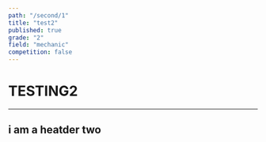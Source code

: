 ```yaml
---
path: "/second/1"
title: "test2"
published: true
grade: "2"
field: "mechanic"
competition: false
---
```


<h1>TESTING2</h1>
<hr>
<h2> i am a heatder two </h2>